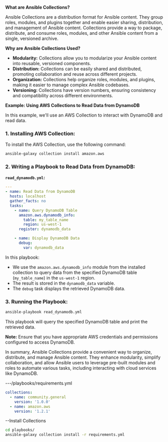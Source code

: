 **What are Ansible Collections?**

Ansible Collections are a distribution format for Ansible content. They group roles, modules, and plugins together and enable easier sharing, distribution, and management of Ansible content. Collections provide a way to package, distribute, and consume roles, modules, and other Ansible content from a single, versioned archive.

**Why are Ansible Collections Used?**

- **Modularity:** Collections allow you to modularize your Ansible content into reusable, versioned components.
- **Distribution:** Collections can be easily shared and distributed, promoting collaboration and reuse across different projects.
- **Organization:** Collections help organize roles, modules, and plugins, making it easier to manage complex Ansible codebases.
- **Versioning:** Collections have version numbers, ensuring consistency and compatibility across different environments.

**Example: Using AWS Collections to Read Data from DynamoDB**

In this example, we'll use an AWS Collection to interact with DynamoDB and read data.

### **1. Installing AWS Collection:**

To install the AWS Collection, use the following command:

```bash
ansible-galaxy collection install amazon.aws
```

### **2. Writing a Playbook to Read Data from DynamoDB:**

**`read_dynamodb.yml`:**
```yaml
---
- name: Read Data from DynamoDB
  hosts: localhost
  gather_facts: no
  tasks:
    - name: Query DynamoDB Table
      amazon.aws.dynamodb_info:
        table: my_table_name
        region: us-west-1
      register: dynamodb_data

    - name: Display DynamoDB Data
      debug:
        var: dynamodb_data
```

In this playbook:
- We use the `amazon.aws.dynamodb_info` module from the installed collection to query data from the specified DynamoDB table (`my_table_name`) in the `us-west-1` region.
- The result is stored in the `dynamodb_data` variable.
- The `debug` task displays the retrieved DynamoDB data.

### **3. Running the Playbook:**

```bash
ansible-playbook read_dynamodb.yml
```

This playbook will query the specified DynamoDB table and print the retrieved data.

**Note:** Ensure that you have appropriate AWS credentials and permissions configured to access DynamoDB.

In summary, Ansible Collections provide a convenient way to organize, distribute, and manage Ansible content. They enhance modularity, simplify collaboration, and allow Ansible users to leverage pre-built modules and roles to automate various tasks, including interacting with cloud services like DynamoDB.

---/playbooks/requirements.yml
```yml
collections:
  - name: community.general
    version: '1.0.0'
  - name: amazon.aws
    version: '1.2.1'
```

--Install Collections
```sh
cd playbooks/
ansible-galaxy collection install -r requirements.yml
```
